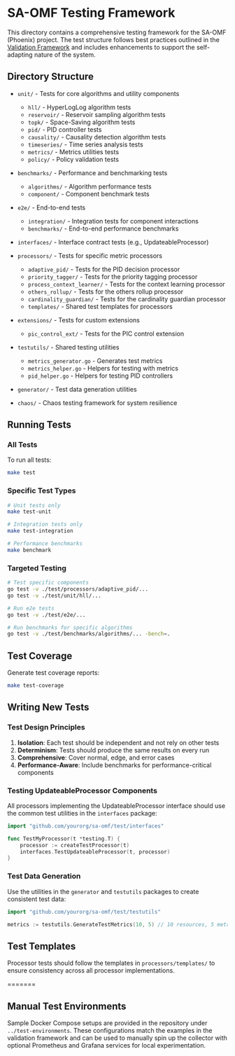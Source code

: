 # SA-OMF Testing Framework

This directory contains a comprehensive testing framework for the SA-OMF (Phoenix) project. The test structure follows best practices outlined in the [Validation Framework](../docs/testing/validation-framework.md) and includes enhancements to support the self-adapting nature of the system.

## Directory Structure

- `unit/` - Tests for core algorithms and utility components
  - `hll/` - HyperLogLog algorithm tests
  - `reservoir/` - Reservoir sampling algorithm tests
  - `topk/` - Space-Saving algorithm tests
  - `pid/` - PID controller tests
  - `causality/` - Causality detection algorithm tests
  - `timeseries/` - Time series analysis tests
  - `metrics/` - Metrics utilities tests
  - `policy/` - Policy validation tests

- `benchmarks/` - Performance and benchmarking tests
  - `algorithms/` - Algorithm performance tests
  - `component/` - Component benchmark tests

- `e2e/` - End-to-end tests
  - `integration/` - Integration tests for component interactions
  - `benchmarks/` - End-to-end performance benchmarks

- `interfaces/` - Interface contract tests (e.g., UpdateableProcessor)

- `processors/` - Tests for specific metric processors
  - `adaptive_pid/` - Tests for the PID decision processor
  - `priority_tagger/` - Tests for the priority tagging processor
  - `process_context_learner/` - Tests for the context learning processor
  - `others_rollup/` - Tests for the others rollup processor
  - `cardinality_guardian/` - Tests for the cardinality guardian processor
  - `templates/` - Shared test templates for processors

- `extensions/` - Tests for custom extensions
  - `pic_control_ext/` - Tests for the PIC control extension

- `testutils/` - Shared testing utilities
  - `metrics_generator.go` - Generates test metrics
  - `metrics_helper.go` - Helpers for testing with metrics
  - `pid_helper.go` - Helpers for testing PID controllers

- `generator/` - Test data generation utilities

- `chaos/` - Chaos testing framework for system resilience

## Running Tests

### All Tests

To run all tests:

```bash
make test
```

### Specific Test Types

```bash
# Unit tests only
make test-unit

# Integration tests only
make test-integration

# Performance benchmarks
make benchmark
```

### Targeted Testing

```bash
# Test specific components
go test -v ./test/processors/adaptive_pid/...
go test -v ./test/unit/hll/...

# Run e2e tests
go test -v ./test/e2e/...

# Run benchmarks for specific algorithms
go test -v ./test/benchmarks/algorithms/... -bench=.
```

## Test Coverage

Generate test coverage reports:

```bash
make test-coverage
```

## Writing New Tests

### Test Design Principles

1. **Isolation**: Each test should be independent and not rely on other tests
2. **Determinism**: Tests should produce the same results on every run
3. **Comprehensive**: Cover normal, edge, and error cases
4. **Performance-Aware**: Include benchmarks for performance-critical components

### Testing UpdateableProcessor Components

All processors implementing the UpdateableProcessor interface should use the common test utilities in the `interfaces` package:

```go
import "github.com/yourorg/sa-omf/test/interfaces"

func TestMyProcessor(t *testing.T) {
    processor := createTestProcessor(t)
    interfaces.TestUpdateableProcessor(t, processor)
}
```

### Test Data Generation

Use the utilities in the `generator` and `testutils` packages to create consistent test data:

```go
import "github.com/yourorg/sa-omf/test/testutils"

metrics := testutils.GenerateTestMetrics(10, 5) // 10 resources, 5 metrics each
```

## Test Templates

Processor tests should follow the templates in `processors/templates/` to ensure consistency across all processor implementations.

=======

## Manual Test Environments

Sample Docker Compose setups are provided in the repository under `../test-environments`.
These configurations match the examples in the validation framework and can be
used to manually spin up the collector with optional Prometheus and Grafana
services for local experimentation.

